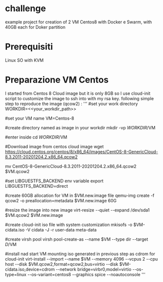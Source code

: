 # challenge
example project for creation of 2 VM Centos8 with Docker e Swarm, with 40GB each for Doker partition


# Prerequisiti
 Linux SO with KVM
 
# Preparazione VM Centos
I started from Centos 8 Cloud image but it is only 8GB so I use cloud-init script to customize the image to ssh into with my rsa key.
following simple step to reproduce the image (qcow2) :
'''
   #set your work directory
   WORKDIR=<<your_workdir_path>>
   
   #set your VM name
   VM=Centos-8
   
   #create directory named as image in your workdir
   mkdir -vp $WORKDIR/$VM
   
   #enter inside
   cd $WORKDIR/$VM

   #Download image from centos cloud image
   wget https://cloud.centos.org/centos/8/x86_64/images/CentOS-8-GenericCloud-8.3.2011-20201204.2.x86_64.qcow2

   mv CentOS-8-GenericCloud-8.3.2011-20201204.2.x86_64.qcow2 $VM.qcow2

   #set LIBGUESTFS_BACKEND env variable
   export LIBGUESTFS_BACKEND=direct
   
   #create 60GB allocation for VM in $VM.new.image file
   qemu-img create -f qcow2 -o preallocation=metadata $VM.new.image 60G

   #resize the image into new image
   virt-resize --quiet --expand /dev/sda1 $VM.qcow2 $VM.new.image
   
   #create cloud-init iso file with system customization
   mkisofs -o $VM-cidata.iso -V cidata -J -r user-data meta-data
   
   #create virsh pool
   virsh pool-create-as --name $VM --type dir --target $D/$VM
   
   #install nad start VM mounting iso generated in previous step as cdrom for cloud-init
   virt-install --import --name $VM --memory 4096 --vcpus 2 --cpu host --disk $VM.qcow2,format=qcow2,bus=virtio --disk $VM-cidata.iso,device=cdrom --network bridge=virbr0,model=virtio --os-type=linux --os-variant=centos8 --graphics spice --noautoconsole
 '''
